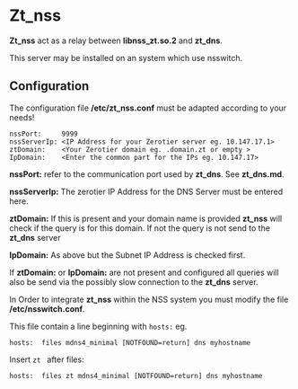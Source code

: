 # Zt\_nss

**Zt\_nss** act as a relay between **libnss\_zt.so.2** and **zt\_dns**.

This server may be installed on an system which use nsswitch.

## Configuration

The configuration file **/etc/zt_nss.conf** must be adapted according to your needs!

```
nssPort:     9999
nssServerIp: <IP Address for your Zerotier server eg. 10.147.17.1>
ztDomain:    <Your Zerotier domain eg. .domain.zt or empty >
IpDomain:    <Enter the common part for the IPs eg. 10.147.17>

```

**nssPort:** refer to the communication port used by **zt\_dns**. See **zt\_dns.md**.

**nssServerIp:** The zerotier IP Address for the DNS Server must be entered here.

**ztDomain:** If this is present and your domain name is provided **zt\_nss** will check if the query is for this domain. If not the query is not send to the **zt\_dns** server


**IpDomain:** As above but the Subnet IP Address is checked first.

If **ztDomain:** or **IpDomain:** are not present and configured all queries will also be send via the possibly slow connection to the **zt_dns** server.

In Order to integrate **zt\_nss** within the NSS system you must modify the file **/etc/nsswitch.conf**.

This file contain a line beginning with ```hosts:``` eg.

```
hosts:  files mdns4_minimal [NOTFOUND=return] dns myhostname
```

Insert ```zt ``` after files:

```
hosts:  files zt mdns4_minimal [NOTFOUND=return] dns myhostname
```
